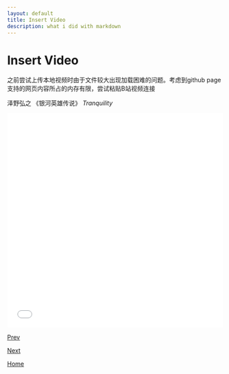 ```yaml
---
layout: default
title: Insert Video
description: what i did with markdown 
---
```


# Insert Video 

之前尝试上传本地视频时由于文件较大出现加载困难的问题。考虑到github page支持的网页内容所占的内存有限，尝试粘贴B站视频连接 

泽野弘之 《银河英雄传说》 *Tranquility*

<iframe src="//player.bilibili.com/player.html?aid=641510101&page=1&danmaku=0" allowfullscreen="allowfullscreen" width="100%" height="500" scrolling="no" frameborder="0" sandbox="allow-top-navigation allow-same-origin allow-forms allow-scripts"></iframe>

[Prev](./insert-audio.md)

[Next](./out0.md)

[Home](./index.md)
